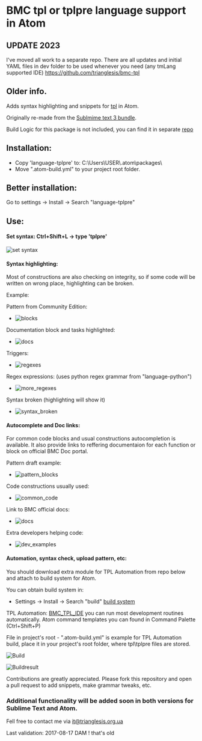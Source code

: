 # BMC tpl or tplpre language support in Atom

## UPDATE 2023
I've moved all work to a separate repo.
There are all updates and initial YAML files in dev folder to be used whenever you need (any tmLang supported IDE)
https://github.com/trianglesis/bmc-tpl


## Older info.
Adds syntax highlighting and snippets for [tpl](https://docs.bmc.com/docs/display/DISCO111/The+Pattern+Language+TPL) in Atom.

Originally re-made from the [Sublmime text 3 bundle](https://github.com/trianglesis/bmc_tpl).

Build Logic for this package is not included, you can find it in separate [repo](https://github.com/trianglesis/BMC_TPL_IDE)

## Installation:

- Copy 'language-tplpre' to: C:\Users\USER\\.atom\packages\
- Move ".atom-build.yml" to your project root folder.

## Better installation:

Go to settings -> Install -> Search "language-tplpre"

## Use:

####  Set syntax: Ctrl+Shift+L -> type 'tplpre'

![set syntax](https://trianglesis.github.io/Atom_language_tpl_pics/tpl_set_syntax.gif)

#### Syntax highlighting:

Most of constructions are also checking on integrity,
so if some code will be written on wrong place, highlighting can be broken.

Example:

Pattern from Community Edition:
- ![blocks](https://trianglesis.github.io/Atom_language_tpl_pics/TPL_Syntax_example_1.png)

Documentation block and tasks highlighted:
- ![docs](https://trianglesis.github.io/Atom_language_tpl_pics/TPL_Syntax_example_2.png)

Triggers:
- ![regexes](https://trianglesis.github.io/Atom_language_tpl_pics/TPL_Syntax_example_3.png)

Regex expressions:
(uses python regex grammar from "language-python")
- ![more_regexes](https://trianglesis.github.io/Atom_language_tpl_pics/TPL_Syntax_example_4.png)


Syntax broken
(highlighting will show it)
- ![syntax_broken](https://trianglesis.github.io/Atom_language_tpl_pics/tpl_syntax_broken.gif)


#### Autocomplete and Doc links:

For common code blocks and usual constructions autocompletion is available.
It also provide links to reffering documentaion for each function or block on official BMC Doc portal.

Pattern draft example:
- ![pattern_blocks](https://trianglesis.github.io/Atom_language_tpl_pics/tpl_autocomplete_pattern.gif)

Code constructions usually used:
- ![common_code](https://trianglesis.github.io/Atom_language_tpl_pics/tpl_autocomplete_versions.gif)

Link to BMC official docs:
- ![docs](https://trianglesis.github.io/Atom_language_tpl_pics/tpl_autocomplete_model_docs.gif)

Extra developers helping code:
- ![dev_examples](https://trianglesis.github.io/Atom_language_tpl_pics/tpl_autocomplete_debug.gif)


####  Automation, syntax check, upload pattern, etc:

You should download extra module for TPL Automation
from repo below and attach to build system for Atom.

You can obtain build system in:
- Settings -> Install -> Search "build"
[build system](https://atom.io/packages/build)


TPL Automation: [BMC_TPL_IDE](https://github.com/trianglesis/BMC_TPL_IDE) you can run most development routines automatically.
Atom command templates you can found in Command Palette (Ctrl+Shift+P)

File in project's root - ".atom-build.yml" is example for TPL Automation build,
place it in your project's root folder, where tpl\tplpre files are stored.


![Build](https://trianglesis.github.io/Atom_language_tpl_pics/TPL_Build_System_example.png)


![Buildresult](https://trianglesis.github.io/Atom_language_tpl_pics/BuildSystem_output.png)


Contributions are greatly appreciated. Please fork this repository and open a pull request to add snippets, make grammar tweaks, etc.

### Additional functionality will be added soon in both versions for Sublime Text and Atom.

Fell free to contact me via it@trianglesis.org.ua

Last validation: 2017-08-17
DAM ! that's old
